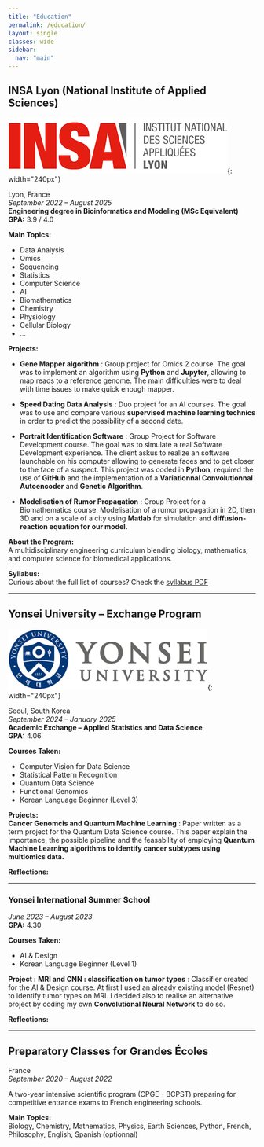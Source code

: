 ```yaml
---
title: "Education"
permalink: /education/
layout: single
classes: wide
sidebar:
  nav: "main"
---
```


## INSA Lyon (National Institute of Applied Sciences)

![insa_logo](/pictures/insa_logo.png){: width="240px"}

Lyon, France  
*September 2022 – August 2025*  
**Engineering degree in Bioinformatics and Modeling (MSc Equivalent)**  
**GPA:** 3.9 / 4.0

**Main Topics:**  
  - Data Analysis
  - Omics
  - Sequencing
  - Statistics
  - Computer Science
  - AI
  - Biomathematics
  - Chemistry
  - Physiology
  - Cellular Biology
  - ...

**Projects:**  
- **Gene Mapper algorithm** : Group project for Omics 2 course. The goal was to implement an algorithm using **Python** and **Jupyter**, allowing to map reads to a reference genome. The main difficulties were to deal with time issues to make quick enough mapper.
  
- **Speed Dating Data Analysis** : Duo project for an AI courses. The goal was to use and compare various **supervised machine learning technics** in order to predict the possibility of a second date.
  
- **Portrait Identification Software** : Group Project for Software Development course. The goal was to simulate a real Software Development experience. The client askus to realize an software launchable on his computer allowing to generate faces and to get closer to the face of a suspect. This project was coded in **Python**, required the use of **GitHub** and the implementation of a **Variationnal Convolutionnal Autoencoder** and **Genetic Algorithm**.
  
- **Modelisation of Rumor Propagation** : Group Project for a Biomathematics course. Modelisation of a rumor propagation in 2D, then 3D and on a scale of a city using **Matlab** for simulation and **diffusion-reaction equation for our model.** 
  


**About the Program:**  
A multidisciplinary engineering curriculum blending biology, mathematics, and computer science for biomedical applications.

**Syllabus:**  
Curious about the full list of courses? Check the [syllabus PDF](pictures/syllabus.pdf)

---

## Yonsei University – Exchange Program

![yonsei_logo](/pictures/yonsei_logo.png){: width="240px"}

Seoul, South Korea  
*September 2024 – January 2025*  
**Academic Exchange – Applied Statistics and Data Science**  
**GPA:** 4.06 

**Courses Taken:**  
- Computer Vision for Data Science  
- Statistical Pattern Recognition  
- Quantum Data Science  
- Functional Genomics  
- Korean Language Beginner (Level 3)

**Projects:**  
**Cancer Genomcis and Quantum Machine Learning** : Paper written as a term project for the Quantum Data Science course. This paper explain the importance, the possible pipeline and the feasability of employing **Quantum Machine Learning algorithms to identify cancer subtypes using multiomics data.**

**Reflections:**  


---

### Yonsei International Summer School

*June 2023 – August 2023*  
**GPA:** 4.30 

**Courses Taken:**  
- AI & Design  
- Korean Language Beginner (Level 1)

**Project :**
**MRI and CNN : classification on tumor types** : Classifier created for the AI & Design course. At first I used an already existing model (Resnet) to identify tumor types on MRI. I decided also to realise an alternative project by coding my own **Convolutional Neural Network** to do so.

**Reflections:**  


---

## Preparatory Classes for Grandes Écoles

France  
*September 2020 – August 2022*

A two-year intensive scientific program (CPGE - BCPST) preparing for competitive entrance exams to French engineering schools.

**Main Topics:**  
Biology, Chemistry, Mathematics, Physics, Earth Sciences, Python, French, Philosophy, English, Spanish (optionnal)









